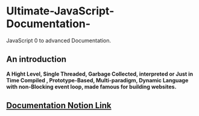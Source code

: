 # Ultimate-JavaScript-Documentation-
JavaScript 0 to advanced Documentation.

## An introduction

**A Hight Level, Single Threaded, Garbage Collected, interpreted or Just in Time Compiled , Prototype-Based, Multi-paradigm, Dynamic Language with non-Blocking event loop, made famous for building websites.**


## [Documentation Notion Link](https://praneesha-rathnamalala.notion.site/JavaScript-ca0f81f7f98b4059b81c9df3c8c1826f)




